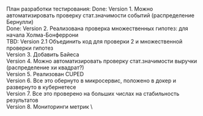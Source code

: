 ﻿План разработки тестирования: 
Done: Version 1. Можно автоматизировать проверку стат.значимости событий (распределение Бернулли) \
Done: Version 2. Реализована проверка множественных гипотез: для начала Холма-Бонферрони \
TBD: Version 2.1 Объединить код для проверки 2 и множественной проверки гипотез \
Version 3. Добавить Байеса \
Version 4. Можно автоматизировать проверку стат.значимости выручки (распределение хи квадрат?) \
Version 5. Реализован CUPED \
Version 6. Все это обернуто в микросервис, положено в докер и развернуто в кубернетесе \
Version 7. Все это проверено на больших числах на стабильность результатов \
Version 8. Мониторинги метрик \
